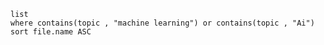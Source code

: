 ```dataview
list 
where contains(topic , "machine learning") or contains(topic , "Ai") 
sort file.name ASC
```



